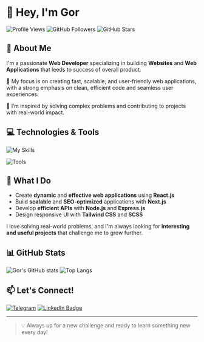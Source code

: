 # 👋 Hey, I'm Gor

![Profile Views](https://komarev.com/ghpvc/?username=Gor-Hoveyan&color=blue&style=flat-square)
![GitHub Followers](https://img.shields.io/github/followers/Gor-Hoveyan?style=flat-square)
![GitHub Stars](https://img.shields.io/github/stars/Gor-Hoveyan?style=flat-square)

## 🚀 About Me
I'm a passionate **Web Developer** specializing in building **Websites** and **Web Applications** that leeds to success of overall product.

🔹 My focus is on creating fast, scalable, and user-friendly web applications, with a strong emphasis on clean, efficient code and seamless user experiences.  

🔹 I’m inspired by solving complex problems and contributing to projects with real-world impact.


## 💻 Technologies & Tools

![My Skills](https://skillicons.dev/icons?i=html,css,sass,tailwind,js,ts,react,redux,nextjs,nodejs,express,mongodb,mysql)

![Tools](https://skillicons.dev/icons?i=git,github,vite,npm,vscode,visualstudio)

## 🌟 What I Do
- Create **dynamic** and **effective web applications** using **React.js**
- Build **scalable** and **SEO-optimized** applications with **Next.js**
- Develop **efficient APIs** with **Node.js** and **Express.js**
- Design responsive UI with **Tailwind CSS** and **SCSS**

I love solving real-world problems, and I'm always looking for **interesting and useful projects** that challenge me to grow further.

## 📊 GitHub Stats

![Gor's GitHub stats](https://github-readme-stats.vercel.app/api?username=Gor-Hoveyan&show_icons=true&theme=radical)
![Top Langs](https://github-readme-stats.vercel.app/api/top-langs/?username=Gor-Hoveyan&layout=compact&theme=radical)

## 📫 Let's Connect!
[![Telegram](https://go-skill-icons.vercel.app/api/icons?i=telegram)](https://t.me/gorhoveyan)
[![LinkedIn Badge](https://go-skill-icons.vercel.app/api/icons?i=linkedin)](https://www.linkedin.com/in/gorhoveyan/)

---

> 💡 Always up for a new challenge and ready to learn something new every day!
